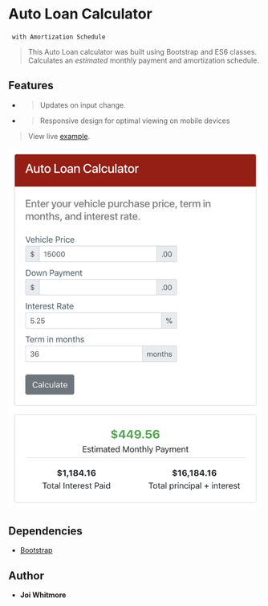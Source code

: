 # Auto Loan Calculator
` with Amortization Schedule`
> This Auto Loan calculator was built using Bootstrap and ES6 classes. Calculates an *estimated* monthly payment and amortization
schedule.

## Features
* >Updates on input change.
* >Responsive design for optimal viewing on mobile devices

>View live [example](http://joiwhitmore.com/projects/auto-loan-calculator/ "Auto Loan Calculator").

 ![Alt text](dist/assets/img/calculator.png "Screenshot of calculator") 
 
 ## Dependencies
* [Bootstrap](https://getbootstrap.com/)
 
 ## Author
 
 * **Joi Whitmore**